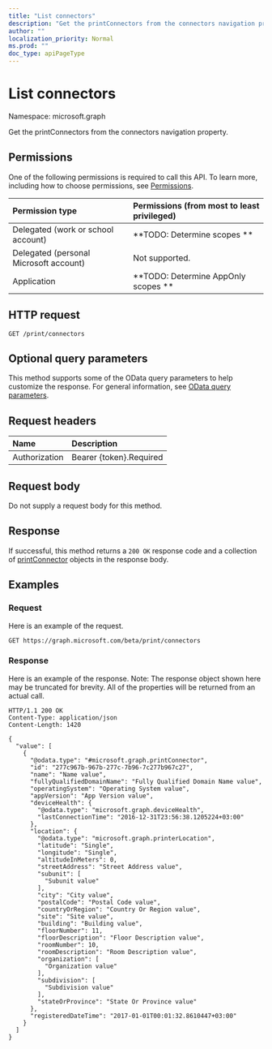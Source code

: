 ```yaml
---
title: "List connectors"
description: "Get the printConnectors from the connectors navigation property."
author: ""
localization_priority: Normal
ms.prod: ""
doc_type: apiPageType
---
```


# List connectors

Namespace: microsoft.graph

Get the printConnectors from the connectors navigation property.

## Permissions
One of the following permissions is required to call this API. To learn more, including how to choose permissions, see [Permissions](/concepts/permissions-reference.md).

|Permission type|Permissions (from most to least privileged)|
|:---|:---|
|Delegated (work or school account)|**TODO: Determine scopes **|
|Delegated (personal Microsoft account)|Not supported.|
|Application|**TODO: Determine AppOnly scopes **|

## HTTP request
<!-- {
  "blockType": "ignored"
}
-->
``` http
GET /print/connectors
```

## Optional query parameters
This method supports some of the OData query parameters to help customize the response. For general information, see [OData query parameters](/graph/query-parameters).

## Request headers
|Name|Description|
|:---|:---|
|Authorization|Bearer {token}.Required|

## Request body
Do not supply a request body for this method.

## Response
If successful, this method returns a `200 OK` response code and a collection of [printConnector](../resources/printconnector.md) objects in the response body.

## Examples

### Request
Here is an example of the request.
<!-- {
  "blockType": "request",
  "name": "get_printconnector"
}
-->
``` http
GET https://graph.microsoft.com/beta/print/connectors
```

### Response
Here is an example of the response. Note: The response object shown here may be truncated for brevity. All of the properties will be returned from an actual call.
<!-- {
  "blockType": "response",
  "truncated": true,
  "@odata.type": "collection(microsoft.graph.printconnector)"
}
-->
``` http
HTTP/1.1 200 OK
Content-Type: application/json
Content-Length: 1420

{
  "value": [
    {
      "@odata.type": "#microsoft.graph.printConnector",
      "id": "277c967b-967b-277c-7b96-7c277b967c27",
      "name": "Name value",
      "fullyQualifiedDomainName": "Fully Qualified Domain Name value",
      "operatingSystem": "Operating System value",
      "appVersion": "App Version value",
      "deviceHealth": {
        "@odata.type": "microsoft.graph.deviceHealth",
        "lastConnectionTime": "2016-12-31T23:56:38.1205224+03:00"
      },
      "location": {
        "@odata.type": "microsoft.graph.printerLocation",
        "latitude": "Single",
        "longitude": "Single",
        "altitudeInMeters": 0,
        "streetAddress": "Street Address value",
        "subunit": [
          "Subunit value"
        ],
        "city": "City value",
        "postalCode": "Postal Code value",
        "countryOrRegion": "Country Or Region value",
        "site": "Site value",
        "building": "Building value",
        "floorNumber": 11,
        "floorDescription": "Floor Description value",
        "roomNumber": 10,
        "roomDescription": "Room Description value",
        "organization": [
          "Organization value"
        ],
        "subdivision": [
          "Subdivision value"
        ],
        "stateOrProvince": "State Or Province value"
      },
      "registeredDateTime": "2017-01-01T00:01:32.8610447+03:00"
    }
  ]
}
```

